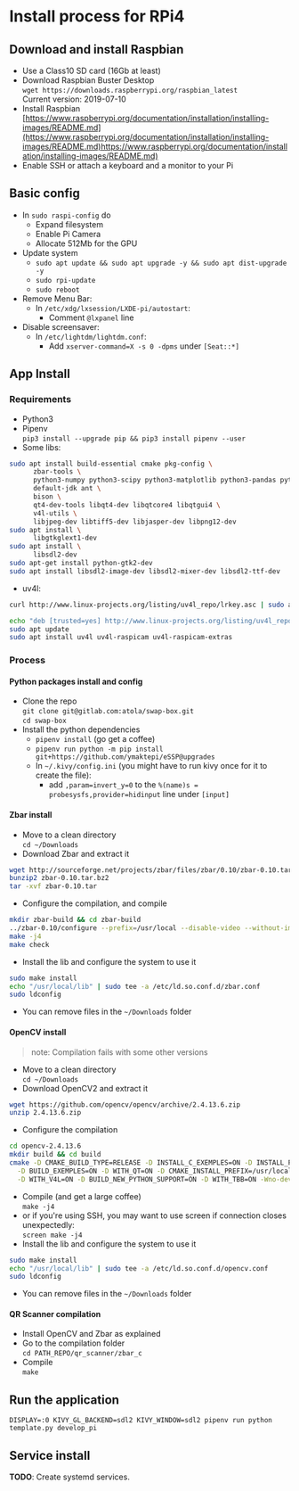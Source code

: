 # Install process for RPi4

## Download and install Raspbian
- Use a Class10 SD card (16Gb at least)
- Download Raspbian Buster Desktop  
  `wget https://downloads.raspberrypi.org/raspbian_latest`  
  Current version: 2019-07-10
- Install Raspbian
  [https://www.raspberrypi.org/documentation/installation/installing-images/README.md](https://www.raspberrypi.org/documentation/installation/installing-images/README.md)https://www.raspberrypi.org/documentation/installation/installing-images/README.md)
- Enable SSH or attach a keyboard and a monitor to your Pi

## Basic config
- In `sudo raspi-config` do
  - Expand filesystem
  - Enable Pi Camera
  - Allocate 512Mb for the GPU
- Update system
  - `sudo apt update && sudo apt upgrade -y && sudo apt dist-upgrade -y`
  - `sudo rpi-update`
  - `sudo reboot`
- Remove Menu Bar:
  - In `/etc/xdg/lxsession/LXDE-pi/autostart`:
    - Comment `@lxpanel` line 
- Disable screensaver:
  - In `/etc/lightdm/lightdm.conf`:
    - Add `xserver-command=X -s 0 -dpms` under `[Seat::*]`

## App Install

### Requirements
- Python3
- Pipenv  
  `pip3 install --upgrade pip && pip3 install pipenv --user`
- Some libs:
```bash
sudo apt install build-essential cmake pkg-config \
      zbar-tools \
      python3-numpy python3-scipy python3-matplotlib python3-pandas python3-nose \
      default-jdk ant \
      bison \
      qt4-dev-tools libqt4-dev libqtcore4 libqtgui4 \
      v4l-utils \
      libjpeg-dev libtiff5-dev libjasper-dev libpng12-dev
sudo apt install \
      libgtkglext1-dev
sudo apt install \
      libsdl2-dev
sudo apt-get install python-gtk2-dev
sudo apt install libsdl2-image-dev libsdl2-mixer-dev libsdl2-ttf-dev
```
- uv4l:
```bash
curl http://www.linux-projects.org/listing/uv4l_repo/lrkey.asc | sudo apt-key add -

echo "deb [trusted=yes] http://www.linux-projects.org/listing/uv4l_repo/raspbian/stretch stretch main" | sudo tee -a /etc/apt/sources.list
sudo apt update 
sudo apt install uv4l uv4l-raspicam uv4l-raspicam-extras 
```
  

### Process
#### Python packages install and config
- Clone the repo  
  `git clone git@gitlab.com:atola/swap-box.git`  
  `cd swap-box`
- Install the python dependencies
  - `pipenv install` (go get a coffee)
  - `pipenv run python -m pip install git+https://github.com/ymaktepi/eSSP@upgrades`
  - In `~/.kivy/config.ini` (you might have to run kivy once for it to create the file):
    - add `,param=invert_y=0` to the `%(name)s = probesysfs,provider=hidinput` line under `[input]` 

#### Zbar install
- Move to a clean directory  
  `cd ~/Downloads`  
- Download Zbar and extract it
```bash
wget http://sourceforge.net/projects/zbar/files/zbar/0.10/zbar-0.10.tar.bz2/download -O zbar-0.10.tar.bz2
bunzip2 zbar-0.10.tar.bz2 
tar -xvf zbar-0.10.tar
```
- Configure the compilation, and compile
```bash
mkdir zbar-build && cd zbar-build
../zbar-0.10/configure --prefix=/usr/local --disable-video --without-imagemagick
make -j4
make check
```
- Install the lib and configure the system to use it
```bash
sudo make install
echo "/usr/local/lib" | sudo tee -a /etc/ld.so.conf.d/zbar.conf
sudo ldconfig
```

- You can remove files in the `~/Downloads` folder

#### OpenCV install
> note: Compilation fails with some other versions

- Move to a clean directory  
  `cd ~/Downloads`  
- Download OpenCV2 and extract it
```bash
wget https://github.com/opencv/opencv/archive/2.4.13.6.zip  
unzip 2.4.13.6.zip
```
- Configure the compilation
```bash
cd opencv-2.4.13.6
mkdir build && cd build
cmake -D CMAKE_BUILD_TYPE=RELEASE -D INSTALL_C_EXEMPLES=ON -D INSTALL_PYTHON_EXEMPLES=ON \
  -D BUILD_EXEMPLES=ON -D WITH_QT=ON -D CMAKE_INSTALL_PREFIX=/usr/local -D WITH_OPENGL=ON \
  -D WITH_V4L=ON -D BUILD_NEW_PYTHON_SUPPORT=ON -D WITH_TBB=ON -Wno-dev ..
```
- Compile (and get a large coffee)  
  `make -j4`  
- or if you're using SSH, you may want to use screen if connection closes unexpectedly:  
  `screen make -j4`
- Install the lib and configure the system to use it
```bash
sudo make install
echo "/usr/local/lib" | sudo tee -a /etc/ld.so.conf.d/opencv.conf
sudo ldconfig
```
- You can remove files in the `~/Downloads` folder

#### QR Scanner compilation
- Install OpenCV and Zbar as explained 
- Go to the compilation folder  
  `cd PATH_REPO/qr_scanner/zbar_c`  
- Compile  
  `make`

## Run the application
`DISPLAY=:0 KIVY_GL_BACKEND=sdl2 KIVY_WINDOW=sdl2 pipenv run python template.py develop_pi`

## Service install
__TODO__: Create systemd services.
